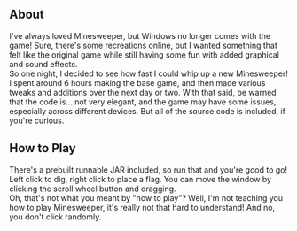 ## About
I've always loved Minesweeper, but Windows no longer comes with the game! Sure, there's some recreations online, but I wanted something that felt like the original game while still having some fun with added graphical and sound effects.\
So one night, I decided to see how fast I could whip up a new Minesweeper! I spent around 6 hours making the base game, and then made various tweaks and additions over the next day or two.
With that said, be warned that the code is... not very elegant, and the game may have some issues, especially across different devices. But all of the source code is included, if you're curious.

## How to Play
There's a prebuilt runnable JAR included, so run that and you're good to go! Left click to dig, right click to place a flag. You can move the window by clicking the scroll wheel button and dragging.\
Oh, that's not what you meant by "how to play"? Well, I'm not teaching you how to play Minesweeper, it's really not that hard to understand! And no, you don't click randomly.
